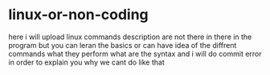 # linux-or-non-coding
here i will upload linux commands description are not there in there in the program but you can leran the basics or can have idea of the diffrent commands what they perform what are the syntax and i will do commit error in order to explain you why we cant do like that
